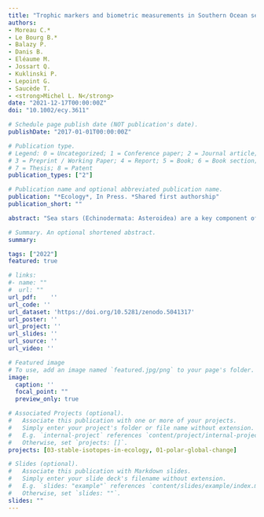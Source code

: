 ```yaml
---
title: "Trophic markers and biometric measurements in Southern Ocean sea stars (1985–2017)"
authors:
- Moreau C.*
- Le Bourg B.*
- Balazy P.
- Danis B.
- Eléaume M.
- Jossart Q.
- Kuklinski P.
- Lepoint G.
- Saucède T.
- <strong>Michel L. N</strong>
date: "2021-12-17T00:00:00Z"
doi: "10.1002/ecy.3611"

# Schedule page publish date (NOT publication's date).
publishDate: "2017-01-01T00:00:00Z"

# Publication type.
# Legend: 0 = Uncategorized; 1 = Conference paper; 2 = Journal article;
# 3 = Preprint / Working Paper; 4 = Report; 5 = Book; 6 = Book section;
# 7 = Thesis; 8 = Patent
publication_types: ["2"]

# Publication name and optional abbreviated publication name.
publication: "*Ecology*, In Press. *Shared first authorship"
publication_short: ""

abstract: "Sea stars (Echinodermata: Asteroidea) are a key component of Southern Ocean benthos, with 16% of the known sea star species living there. In temperate marine environments, sea stars commonly play an important role in food webs, acting as keystone species. However, trophic ecology and functional role of Southern Ocean sea stars are still poorly known, notably due to the scarcity of large-scale studies. Here, we report 24,332 trophic marker (stable isotopes and elemental contents of C, N, and S of tegument and/or tube feet) and biometric (arm length, disk radius, arm to disk ratio) measurements in 2,456 specimens of sea stars. Samples were collected between 12 January 1985 and 8 October 2017 in numerous locations along the Antarctic littoral and subantarctic islands. The spatial scope of the data set covers a significant portion of the Southern Ocean (47.717° S to 86.273° S; 127.767° W to 162.201° E; depth, 6–5,338 m). The data set contains 133 distinct taxa, including 72 currently accepted species spanning 51 genera, 20 families, and multiple feeding guilds/functional groups (suspension feeders, sediment feeders, omnivores, predators of mobile or sessile prey). For 505 specimens, mitochondrial CO1 genes were sequenced to confirm and/or refine taxonomic identifications, and those sequences are already publicly available through the Barcode of Life Data System. This number will grow in the future, as molecular analyses are still in progress. Overall, thanks to its large taxonomic, spatial, and temporal extent, as well as its integrative nature (combining genetic, morphological, and ecological data), this data set can be of wide interest to Southern Ocean ecologists, invertebrate zoologists, benthic ecologists, and environmental managers dealing with associated areas. Please cite this data paper in research products derived from the data set, which is freely available without copyright restrictions."

# Summary. An optional shortened abstract.
summary: 

tags: ["2022"]
featured: true

# links:
#- name: ""
#  url: ""
url_pdf:	''
url_code: ''
url_dataset: 'https://doi.org/10.5281/zenodo.5041317'
url_poster: ''
url_project: ''
url_slides: ''
url_source: ''
url_video: ''

# Featured image
# To use, add an image named `featured.jpg/png` to your page's folder. 
image:
  caption: ''
  focal_point: ""
  preview_only: true

# Associated Projects (optional).
#   Associate this publication with one or more of your projects.
#   Simply enter your project's folder or file name without extension.
#   E.g. `internal-project` references `content/project/internal-project/index.md`.
#   Otherwise, set `projects: []`.
projects: [03-stable-isotopes-in-ecology, 01-polar-global-change]

# Slides (optional).
#   Associate this publication with Markdown slides.
#   Simply enter your slide deck's filename without extension.
#   E.g. `slides: "example"` references `content/slides/example/index.md`.
#   Otherwise, set `slides: ""`.
slides: ""
---
```

